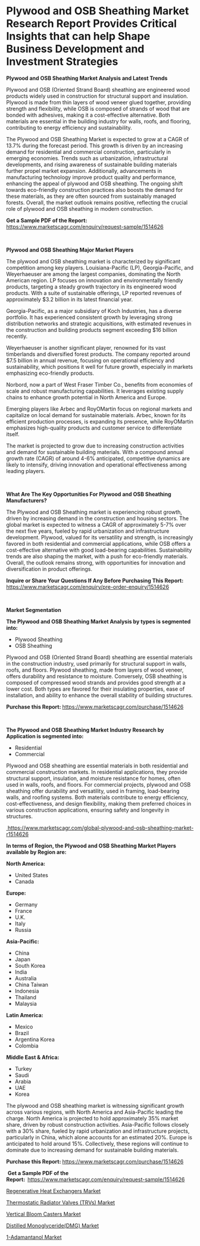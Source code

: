 <p><h1>Plywood and OSB Sheathing Market Research Report Provides Critical Insights that can help Shape Business Development and Investment Strategies</h1></p><p><strong>Plywood and OSB Sheathing Market Analysis and Latest Trends</strong></p>
<p><p>Plywood and OSB (Oriented Strand Board) sheathing are engineered wood products widely used in construction for structural support and insulation. Plywood is made from thin layers of wood veneer glued together, providing strength and flexibility, while OSB is composed of strands of wood that are bonded with adhesives, making it a cost-effective alternative. Both materials are essential in the building industry for walls, roofs, and flooring, contributing to energy efficiency and sustainability.</p><p>The Plywood and OSB Sheathing Market is expected to grow at a CAGR of 13.7% during the forecast period. This growth is driven by an increasing demand for residential and commercial construction, particularly in emerging economies. Trends such as urbanization, infrastructural developments, and rising awareness of sustainable building materials further propel market expansion. Additionally, advancements in manufacturing technology improve product quality and performance, enhancing the appeal of plywood and OSB sheathing. The ongoing shift towards eco-friendly construction practices also boosts the demand for these materials, as they are often sourced from sustainably managed forests. Overall, the market outlook remains positive, reflecting the crucial role of plywood and OSB sheathing in modern construction.</p></p>
<p><strong>Get a Sample PDF of the Report:&nbsp;</strong> <a href="https://www.marketscagr.com/enquiry/request-sample/1514626?utm_campaign=1683&utm_medium=2&utm_source=Github&utm_content=ia&utm_term=27102024&utm_id=plywood-and-osb-sheathing">https://www.marketscagr.com/enquiry/request-sample/1514626</a></p>
<p>&nbsp;</p>
<p><strong>Plywood and OSB Sheathing Major Market Players</strong></p>
<p><p>The plywood and OSB sheathing market is characterized by significant competition among key players. Louisiana-Pacific (LP), Georgia-Pacific, and Weyerhaeuser are among the largest companies, dominating the North American region. LP focuses on innovation and environmentally friendly products, targeting a steady growth trajectory in its engineered wood products. With a suite of sustainable offerings, LP reported revenues of approximately $3.2 billion in its latest financial year.</p><p>Georgia-Pacific, as a major subsidiary of Koch Industries, has a diverse portfolio. It has experienced consistent growth by leveraging strong distribution networks and strategic acquisitions, with estimated revenues in the construction and building products segment exceeding $16 billion recently. </p><p>Weyerhaeuser is another significant player, renowned for its vast timberlands and diversified forest products. The company reported around $7.5 billion in annual revenue, focusing on operational efficiency and sustainability, which positions it well for future growth, especially in markets emphasizing eco-friendly products.</p><p>Norbord, now a part of West Fraser Timber Co., benefits from economies of scale and robust manufacturing capabilities. It leverages existing supply chains to enhance growth potential in North America and Europe.</p><p>Emerging players like Arbec and RoyOMartin focus on regional markets and capitalize on local demand for sustainable materials. Arbec, known for its efficient production processes, is expanding its presence, while RoyOMartin emphasizes high-quality products and customer service to differentiate itself.</p><p>The market is projected to grow due to increasing construction activities and demand for sustainable building materials. With a compound annual growth rate (CAGR) of around 4-6% anticipated, competitive dynamics are likely to intensify, driving innovation and operational effectiveness among leading players.</p></p>
<p>&nbsp;</p>
<p><strong>What Are The Key Opportunities For Plywood and OSB Sheathing Manufacturers?</strong></p>
<p><p>The Plywood and OSB Sheathing market is experiencing robust growth, driven by increasing demand in the construction and housing sectors. The global market is expected to witness a CAGR of approximately 5-7% over the next five years, fueled by rapid urbanization and infrastructure development. Plywood, valued for its versatility and strength, is increasingly favored in both residential and commercial applications, while OSB offers a cost-effective alternative with good load-bearing capabilities. Sustainability trends are also shaping the market, with a push for eco-friendly materials. Overall, the outlook remains strong, with opportunities for innovation and diversification in product offerings.</p></p>
<p><strong>Inquire or Share Your Questions If Any Before Purchasing This Report:</strong> <a href="https://www.marketscagr.com/enquiry/pre-order-enquiry/1514626?utm_campaign=1683&utm_medium=2&utm_source=Github&utm_content=ia&utm_term=27102024&utm_id=plywood-and-osb-sheathing">https://www.marketscagr.com/enquiry/pre-order-enquiry/1514626</a></p>
<p>&nbsp;</p>
<p><strong>Market Segmentation</strong></p>
<p><strong>The Plywood and OSB Sheathing Market Analysis by types is segmented into:</strong></p>
<p><ul><li>Plywood Sheathing</li><li>OSB Sheathing</li></ul></p>
<p><p>Plywood and OSB (Oriented Strand Board) sheathing are essential materials in the construction industry, used primarily for structural support in walls, roofs, and floors. Plywood sheathing, made from layers of wood veneer, offers durability and resistance to moisture. Conversely, OSB sheathing is composed of compressed wood strands and provides good strength at a lower cost. Both types are favored for their insulating properties, ease of installation, and ability to enhance the overall stability of building structures.</p></p>
<p><strong>Purchase this Report:&nbsp;</strong><a href="https://www.marketscagr.com/purchase/1514626?utm_campaign=1683&utm_medium=2&utm_source=Github&utm_content=ia&utm_term=27102024&utm_id=plywood-and-osb-sheathing">https://www.marketscagr.com/purchase/1514626</a></p>
<p>&nbsp;</p>
<p><strong>The Plywood and OSB Sheathing Market Industry Research by Application is segmented into:</strong></p>
<p><ul><li>Residential</li><li>Commercial</li></ul></p>
<p><p>Plywood and OSB sheathing are essential materials in both residential and commercial construction markets. In residential applications, they provide structural support, insulation, and moisture resistance for homes, often used in walls, roofs, and floors. For commercial projects, plywood and OSB sheathing offer durability and versatility, used in framing, load-bearing walls, and roofing systems. Both materials contribute to energy efficiency, cost-effectiveness, and design flexibility, making them preferred choices in various construction applications, ensuring safety and longevity in structures.</p></p>
<p><a href="https://www.marketscagr.com/global-plywood-and-osb-sheathing-market-r1514626?utm_campaign=1683&utm_medium=2&utm_source=Github&utm_content=ia&utm_term=27102024&utm_id=plywood-and-osb-sheathing">&nbsp;https://www.marketscagr.com/global-plywood-and-osb-sheathing-market-r1514626</a></p>
<p><strong>In terms of Region, the Plywood and OSB Sheathing Market Players available by Region are:</strong></p>
<p>
    <p> <strong> North America: </strong>
        <ul>
            <li>United States</li>
            <li>Canada</li>
        </ul>
        </p> 
    <p> <strong> Europe: </strong>
        <ul>
            <li>Germany</li>
            <li>France</li>
            <li>U.K.</li>
            <li>Italy</li>
            <li>Russia</li>
        </ul>
        </p> 
    <p> <strong> Asia-Pacific: </strong>
        <ul>
            <li>China</li>
            <li>Japan</li>
            <li>South Korea</li>
            <li>India</li>
            <li>Australia</li>
            <li>China Taiwan</li>
            <li>Indonesia</li>
            <li>Thailand</li>
            <li>Malaysia</li>
        </ul>
        </p> 
    <p> <strong> Latin America: </strong>
        <ul>
            <li>Mexico</li>
            <li>Brazil</li>
            <li>Argentina Korea</li>
            <li>Colombia</li>
        </ul>
        </p> 
    <p> <strong> Middle East & Africa: </strong>
        <ul>
            <li>Turkey</li>
            <li>Saudi</li>
            <li>Arabia</li>
            <li>UAE</li>
            <li>Korea</li>
        </ul>
    </p>
    </p>
<p><p>The plywood and OSB sheathing market is witnessing significant growth across various regions, with North America and Asia-Pacific leading the charge. North America is projected to hold approximately 35% market share, driven by robust construction activities. Asia-Pacific follows closely with a 30% share, fueled by rapid urbanization and infrastructure projects, particularly in China, which alone accounts for an estimated 20%. Europe is anticipated to hold around 15%. Collectively, these regions will continue to dominate due to increasing demand for sustainable building materials.</p></p>
<p><strong>Purchase this Report: </strong><a href="https://www.marketscagr.com/purchase/1514626?utm_campaign=1683&utm_medium=2&utm_source=Github&utm_content=ia&utm_term=27102024&utm_id=plywood-and-osb-sheathing">https://www.marketscagr.com/purchase/1514626</a></p>
<p>&nbsp;<strong>Get a Sample PDF of the Report:&nbsp;&nbsp;</strong><a href="https://www.marketscagr.com/enquiry/request-sample/1514626?utm_campaign=1683&utm_medium=2&utm_source=Github&utm_content=ia&utm_term=27102024&utm_id=plywood-and-osb-sheathing">https://www.marketscagr.com/enquiry/request-sample/1514626</a></p>
<p><strong></strong></p>
<p><p><a href="https://www.linkedin.com/pulse/strategic-market-insights-global-regenerative-heat-exchangers-2o0af?utm_campaign=1683&utm_medium=2&utm_source=Github&utm_content=ia&utm_term=27102024&utm_id=plywood-and-osb-sheathing">Regenerative Heat Exchangers Market</a></p><p><a href="https://www.linkedin.com/pulse/thermostatic-radiator-valves-trvs-market-growth-segmentation-47daf?utm_campaign=1683&utm_medium=2&utm_source=Github&utm_content=ia&utm_term=27102024&utm_id=plywood-and-osb-sheathing">Thermostatic Radiator Valves (TRVs) Market</a></p><p><a href="https://www.linkedin.com/pulse/vertical-bloom-casters-market-dynamics-application-types-emerging-ad1vc?utm_campaign=1683&utm_medium=2&utm_source=Github&utm_content=ia&utm_term=27102024&utm_id=plywood-and-osb-sheathing">Vertical Bloom Casters Market</a></p><p><a href="https://www.linkedin.com/pulse/insights-distilled-monoglyceridedmg-industry-market-financial-i7gdf?utm_campaign=1683&utm_medium=2&utm_source=Github&utm_content=ia&utm_term=27102024&utm_id=plywood-and-osb-sheathing">Distilled Monoglyceride(DMG) Market</a></p><p><a href="https://github.com/AnnDiaz698/Market-Research-Report-List-1/blob/main/1-adamantanol-market.md?utm_campaign=1683&utm_medium=2&utm_source=Github&utm_content=ia&utm_term=27102024&utm_id=plywood-and-osb-sheathing">1-Adamantanol Market</a></p></p>